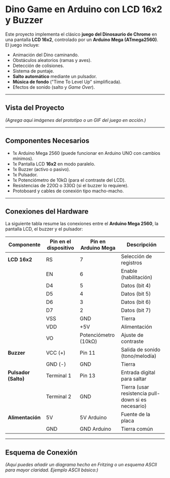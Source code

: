 # Dino Game en Arduino con LCD 16x2 y Buzzer

Este proyecto implementa el clásico **juego del Dinosaurio de Chrome** en una pantalla **LCD 16x2**, controlado por un **Arduino Mega (ATmega2560)**.  
El juego incluye:

- Animación del Dino caminando.
- Obstáculos aleatorios (ramas y aves).
- Detección de colisiones.
- Sistema de puntaje.
- **Salto automático** mediante un pulsador.
- **Música de fondo** ("Time To Level Up" simplificada).
- Efectos de sonido (salto y *Game Over*).

---

## Vista del Proyecto

*(Agrega aquí imágenes del prototipo o un GIF del juego en acción.)*

---

## Componentes Necesarios

- 1x Arduino Mega 2560 (puede funcionar en Arduino UNO con cambios mínimos).
- 1x Pantalla LCD **16x2** en modo paralelo.
- 1x Buzzer (activo o pasivo).
- 1x Pulsador.
- 1x Potenciómetro de 10kΩ (para el contraste del LCD).
- Resistencias de 220Ω o 330Ω (si el buzzer lo requiere).
- Protoboard y cables de conexión tipo macho-macho.

---

## Conexiones del Hardware

La siguiente tabla resume las conexiones entre el **Arduino Mega 2560**, la pantalla LCD, el buzzer y el pulsador:

| **Componente**        | **Pin en el dispositivo** | **Pin en Arduino Mega** | **Descripción** |
|------------------------|----------------------------|--------------------------|------------------|
| **LCD 16x2**           | RS                        | 7                        | Selección de registros |
|                        | EN                        | 6                        | Enable (habilitación) |
|                        | D4                        | 5                        | Datos (bit 4) |
|                        | D5                        | 4                        | Datos (bit 5) |
|                        | D6                        | 3                        | Datos (bit 6) |
|                        | D7                        | 2                        | Datos (bit 7) |
|                        | VSS                       | GND                      | Tierra |
|                        | VDD                       | +5V                      | Alimentación |
|                        | VO                        | Potenciómetro (10kΩ)     | Ajuste de contraste |
| **Buzzer**             | VCC (+)                   | Pin 11                   | Salida de sonido (tono/melodía) |
|                        | GND (-)                   | GND                      | Tierra |
| **Pulsador (Salto)**   | Terminal 1                | Pin 13                   | Entrada digital para saltar |
|                        | Terminal 2                | GND                      | Tierra (usar resistencia pull-down si es necesario) |
| **Alimentación**       | 5V                        | 5V Arduino               | Fuente de la placa |
|                        | GND                       | GND Arduino              | Tierra común |

---

## Esquema de Conexión

*(Aquí puedes añadir un diagrama hecho en Fritzing o un esquema ASCII para mayor claridad. Ejemplo ASCII básico:)*

